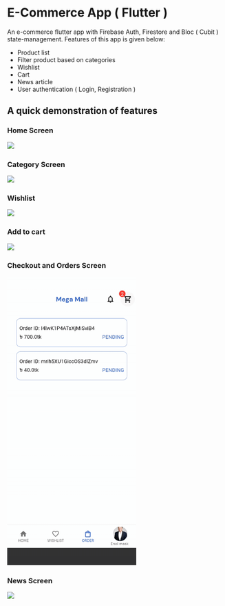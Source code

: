 # E-Commerce App ( Flutter )

An e-commerce flutter app with Firebase Auth, Firestore and Bloc ( Cubit ) state-management.
Features of this app is given below:
 - Product list
 - Filter product based on categories
 - Wishlist
 - Cart
 - News article
 - User authentication ( Login, Registration )

## A quick demonstration of features

### Home Screen
<img src="./gitassets/1_home.gif" width="300"/>

### Category Screen
<img src="./gitassets/2_gif.gif" width="300"/>

### Wishlist
<img src="./gitassets/3_.gif" width="300"/>

### Add to cart
<img src="./gitassets/4.gif" width="300"/>

### Checkout and Orders Screen
<img src="./gitassets/5.gif" width="300"/>

### News Screen
<img src="./gitassets/6.gif" width="300"/>

